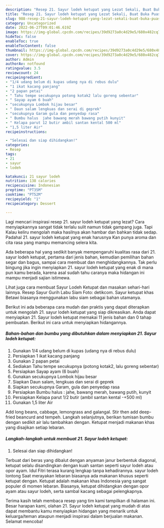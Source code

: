 ```yaml
---
description: "Resep 21. Sayur lodeh ketupat yang Lezat Sekali, Buat Buka Puasa}"
title: "Resep 21. Sayur lodeh ketupat yang Lezat Sekali, Buat Buka Puasa}"
slug: 988-resep-21-sayur-lodeh-ketupat-yang-lezat-sekali-buat-buka-puasa
category: Uncategorized
date: 2022-06-27T09:01:46.619Z
image: https://img-global.cpcdn.com/recipes/39d9273a0c4d29e5/680x482cq70/21-sayur-lodeh-ketupat-foto-resep-utama.jpg
hideToc: false
enableToc: true
enableTocContent: false
thumbnail: https://img-global.cpcdn.com/recipes/39d9273a0c4d29e5/680x482cq70/21-sayur-lodeh-ketupat-foto-resep-utama.jpg
cover: https://img-global.cpcdn.com/recipes/39d9273a0c4d29e5/680x482cq70/21-sayur-lodeh-ketupat-foto-resep-utama.jpg
author: Admin
authorAv: notfound
ratingvalue: 3.5
reviewcount: 24
recipeingredient:
- "1/4 udang belum di kupas udang nya di rebus dulu"
- "1 ikat kacang panjang"
- "2 papan petai"
- " Tahu tempe secukupnya potong kotak2 lalu goreng sebentar"
- " Sayap ayam 6 buah"
- "secukupnya Lombok hijau besar"
- " Daun salam lengkuas dan serai di geprek"
- "secukupnya Garam gula dan penyedap rasa"
- " Bumbu halus  jahe bawang merah bawang putih kunyit"
- " Kelapa parut 12 butir ambil santan kental 500 ml"
- "1,5 liter Air"
recipeinstructions:

- "Selesai dan siap dihidangkan!"
categories:
- Resep
tags:
- 21
- sayur
- lodeh

katakunci: 21 sayur lodeh 
nutrition: 138 calories
recipecuisine: Indonesian
preptime: "PT35M"
cooktime: "PT52M"
recipeyield: "1"
recipecategory: Dessert

---
```



Lagi mencari inspirasi resep 21. sayur lodeh ketupat yang lezat? Cara menyiapkannya sangat tidak terlalu sulit namun tidak gampang juga. Tapi Kalau keliru mengolah maka hasilnya akan hambar dan bahkan tidak sedap. Padahal 21. sayur lodeh ketupat yang enak harusnya Kan punya aroma dan cita rasa yang mampu memancing selera kita.


Ada beberapa hal yang sedikit banyak mempengaruhi kualitas rasa dari 21. sayur lodeh ketupat, pertama dari jenis bahan, kemudian pemilihan bahan segar dan bagus, sampai cara membuat dan menghidangkannya. Tak perlu bingung jika ingin menyiapkan 21. sayur lodeh ketupat yang enak di mana pun kamu berada, karena asal sudah tahu caranya maka hidangan ini mampu menjadi sajian istimewa.

Lihat juga cara membuat Sayur Lodeh Ketupat dan masakan sehari-hari lainnya. Resep Sayur Gurih Labu Siam Foto: detikcom. Sayur ketupat khas Betawi biasanya menggunakan labu siam sebagai bahan utamanya.


Berikut ini ada beberapa cara mudah dan praktis yang dapat diterapkan untuk mengolah 21. sayur lodeh ketupat yang siap dikreasikan. Anda dapat menyiapkan 21. Sayur lodeh ketupat memakai 11 jenis bahan dan 0 tahap pembuatan. Berikut ini cara untuk menyiapkan hidangannya.

<!--inarticleads1-->

##### Bahan-bahan dan bumbu yang dibutuhkan dalam menyiapkan 21. Sayur lodeh ketupat:

1. Gunakan 1/4 udang belum di kupas (udang nya di rebus dulu)
1. Persiapkan 1 ikat kacang panjang
1. Gunakan 2 papan petai
1. Sediakan  Tahu tempe secukupnya (potong kotak2, lalu goreng sebentar)
1. Persiapkan  Sayap ayam (6 buah)
1. Gunakan secukupnya Lombok hijau besar
1. Siapkan  Daun salam, lengkuas dan serai di geprek
1. Siapkan secukupnya Garam, gula dan penyedap rasa
1. Persiapkan  Bumbu halus : jahe, bawang merah, bawang putih, kunyit
1. Persiapkan  Kelapa parut 1/2 butir (ambil santan kental -+500 ml)
1. Gunakan 1,5 liter Air


Add long beans, cabbage, lemongrass and galangal. Stir then add deep-fried beancurd and tempeh. Langkah selanjutnya, berikan tumisan bumbu dengan sedikit air lalu tambahkan dengan. Ketupat menjadi makanan khas yang disajikan setiap lebaran. 

<!--inarticleads2-->

##### Langkah-langkah untuk membuat 21. Sayur lodeh ketupat:


1. Selesai dan siap dihidangkan!

Terbuat dari beras yang dibalut dengan anyaman janur berbentuk diagonal, ketupat selalu disandingkan dengan kuah santan seperti sayur lodeh atau opor ayam. Idul Fitri terasa kurang lengkap tanpa kehadirannya. sayur lodeh lontong Saat merayakan lebaran biasanya ada makanan khusus seperti ketupat dengan. Ketupat adalah makanan khas Indonesia yang sangat populer di momen lebaran. Biasanya, ketupat dihidangkan dengan opor ayam atau sayur lodeh, serta sambal kacang sebagai pelengkapnya. 

Terima kasih telah membaca resep yang tim kami tampilkan di halaman ini. Besar harapan kami, olahan 21. Sayur lodeh ketupat yang mudah di atas dapat membantu kamu menyiapkan hidangan yang menarik untuk keluarga/teman ataupun menjadi inspirasi dalam berjualan makanan. Selamat mencoba!
